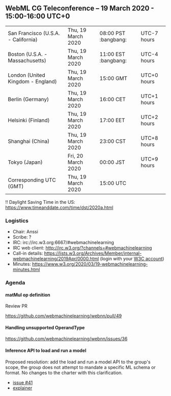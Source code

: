 ## WebML CG Teleconference – 19 March 2020 - 15:00-16:00 UTC+0

<table>
<tr><td> San Francisco (U.S.A. - California) <td> Thu, 19 March 2020 <td> 08:00 PST :bangbang: <td> UTC-7 hours 
<tr><td> Boston (U.S.A. - Massachusetts) <td> Thu, 19 March 2020 <td> 11:00 EST :bangbang: <td> UTC-4 hours 
<tr><td> London (United Kingdom - England) <td> Thu, 19 March 2020 <td> 15:00 GMT <td> UTC+0 hours
<tr><td> Berlin (Germany) <td> Thu, 19 March 2020 <td> 16:00 CET <td> UTC+1 hours
<tr><td> Helsinki (Finland) <td> Thu, 19 March 2020 <td> 17:00 EET <td> UTC+2 hours
<tr><td> Shanghai (China) <td> Thu, 19 March 2020 <td> 23:00 CST <td> UTC+8 hours
<tr><td> Tokyo (Japan) <td> Fri, 20 March 2020 <td> 00:00 JST <td> UTC+9 hours
<tr><td> Corresponding UTC (GMT) <td> Thu, 19 March 2020 <td colspan=2> 15:00 UTC
</table>

:bangbang: Daylight Saving Time in the US: https://www.timeanddate.com/time/dst/2020a.html

### Logistics

* Chair: Anssi
* Scribe: ?
* IRC: irc://irc.w3.org:6667/#webmachinelearning
* IRC web client: http://irc.w3.org/?channels=#webmachinelearning
* Call-in details: https://lists.w3.org/Archives/Member/internal-webmachinelearning/2019Apr/0000.html (login with your [W3C account](https://www.w3.org/Help/Account/))
* Minutes: https://www.w3.org/2020/03/19-webmachinelearning-minutes.html

### Agenda

#### matMul op definition

Review PR

https://github.com/webmachinelearning/webnn/pull/49

#### Handling unsupported OperandType

https://github.com/webmachinelearning/webnn/issues/36

#### Inference API to load and run a model

Proposed resolution: add the load and run a model API to the group's scope, the group does not attempt to mandate a specific ML schema or format. No changes to the charter with this clarification.

- [issue #41](https://github.com/webmachinelearning/webnn/issues/41)
- [explainer](https://github.com/jbingham/web-ml-inference)

